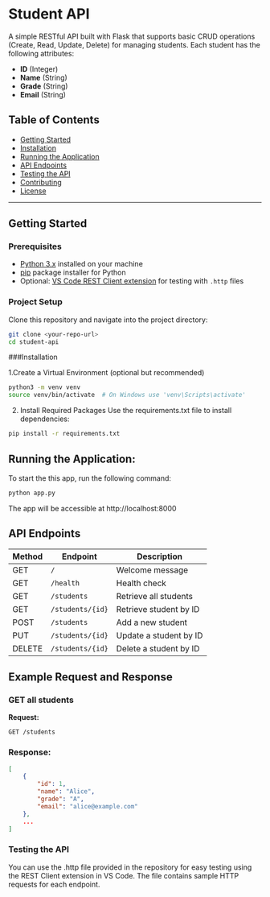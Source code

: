 # Student API

A simple RESTful API built with Flask that supports basic CRUD operations (Create, Read, Update, Delete) for managing students. Each student has the following attributes:
- **ID** (Integer)
- **Name** (String)
- **Grade** (String)
- **Email** (String)

## Table of Contents
- [Getting Started](#getting-started)
- [Installation](#installation)
- [Running the Application](#running-the-application)
- [API Endpoints](#api-endpoints)
- [Testing the API](#testing-the-api)
- [Contributing](#contributing)
- [License](#license)

---

## Getting Started

### Prerequisites
- [Python 3.x](https://www.python.org/downloads/) installed on your machine
- [pip](https://pip.pypa.io/en/stable/installation/) package installer for Python
- Optional: [VS Code REST Client extension](https://marketplace.visualstudio.com/items?itemName=humao.rest-client) for testing with `.http` files

### Project Setup
Clone this repository and navigate into the project directory:
```bash
git clone <your-repo-url>
cd student-api
```

###Installation

1.Create a Virtual Environment (optional but recommended)

```bash
python3 -m venv venv
source venv/bin/activate  # On Windows use 'venv\Scripts\activate'
```

2. Install Required Packages Use the requirements.txt file to install dependencies:

```bash
pip install -r requirements.txt
```

## Running the Application:
To start the this app, run the following command:

```bash
python app.py
```
The app will be accessible at http://localhost:8000

## API Endpoints

| Method | Endpoint           | Description                |
|--------|---------------------|----------------------------|
| GET    | `/`                | Welcome message            |
| GET    | `/health`          | Health check               |
| GET    | `/students`        | Retrieve all students      |
| GET    | `/students/{id}`   | Retrieve student by ID     |
| POST   | `/students`        | Add a new student          |
| PUT    | `/students/{id}`   | Update a student by ID     |
| DELETE | `/students/{id}`   | Delete a student by ID     |

## Example Request and Response

### GET all students

**Request:**
```http
GET /students
```

### Response:

```json
[
    {
        "id": 1,
        "name": "Alice",
        "grade": "A",
        "email": "alice@example.com"
    },
    ...
]
```
### Testing the API
You can use the .http file provided in the repository for easy testing using the REST Client extension in VS Code. The file contains sample HTTP requests for each endpoint.
